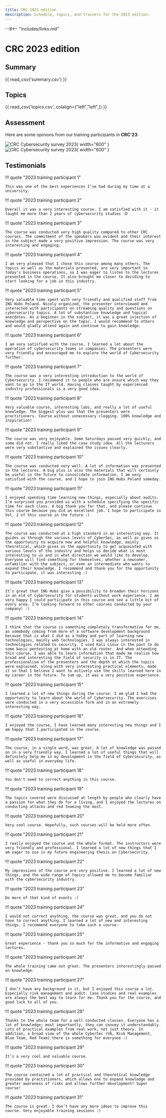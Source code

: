 ```yaml
---
title: CRC 2023 edition
description: Schedule, topics, and trainers for the 2023 edition.
---
```


--8<-- "includes/links.md"

# CRC 2023 edition

## Summary

{{ read_csv('summary.csv') }}

<div><canvas id="bar-chart-horizontal-2023" width="800" height="420"></canvas></div>

## Topics

{{ read_csv('topics.csv', colalign=("left","left",)) }}

## Assessment

Here are some opinions from our training participants in **CRC'23**:

![CRC Cybersecurity survey 2023](crc-cybersecurity-survey-2023-light.webp#only-light){ width="600" }
![CRC Cybersecurity survey 2023](crc-cybersecurity-survey-2023-dark.webp#only-dark){ width="600" }

## Testimonials

!!! quote "2023 training participant 1"

    This was one of the best experiences I’ve had during my time at a university.

!!! quote "2023 training participant 2"

    Overall it was a very interesting course. I am satisfied with it - it taught me more than 2 years of cybersecurity studies :D

!!! quote "2023 training participant 3"

    The course was conducted very high quality compared to other CRC courses. The commitment of the speakers was evident and their interest in the subject made a very positive impression. The course was very interesting and engaging.

!!! quote "2023 training participant 4"

    I am very pleased that I chose this course among many others. The topics as well as the materials presented, are very important in today’s business operations, so I was eager to listen to the lectures presented in the course. It also brought me closer to deciding to start looking for a job in this industry.

!!! quote "2023 training participant 5"

    Very valuable time spent with very friendly and qualified staff from ING Hubs Poland. Nicely organized, the presenter interviewed and interacted with participants on streaming quality and questions on cybersecurity topics. A lot of substantive knowledge and topical anecdotes. As a beginner in the subject, it was a great injection of knowledge and perspective on the topic. I would recommend to others and would gladly attend again and continue to gain knowledge.

!!! quote "2023 training participant 6"

    I am very satisfied with the course. I learned a lot about the operation of cybersecurity teams in companies. The presenters were very friendly and encouraged me to explore the world of Cybersecurity further.

!!! quote "2023 training participant 7"

    The course was a very interesting introduction to the world of Cybersecurity. I recommend it to people who are unsure which way they want to go in the IT world. Having classes taught by experienced industry professionals is a very good idea.

!!! quote "2023 training participant 8"

    Very valuable course, interesting labs, and really a lot of useful knowledge. The biggest plus was that the presenters were practitioners. Course without unnecessary clogging. 100% knowledge and inspiration!

!!! quote "2023 training participant 9"

    The course was very enjoyable. Some Saturdays passed very quickly, and some did not. I really liked the case study idea. All the lecturers were very substantive and explained the issues clearly.

!!! quote "2023 training participant 10"

    The course was conducted very well. A lot of information was presented in the lectures. A big plus is also the materials that will certainly be useful in the future to consolidate information. I am very satisfied with the course, and I hope to join ING Hubs Poland someday.

!!! quote "2023 training participant 11"

    I enjoyed spending time learning new things, especially about audits. I’m surprised you provided us with a schedule specifying the specific time for each class. A big thank you for that, and please continue this course because you did an excellent job. I hope to participate in Vol. 2 of this course in the future :)

!!! quote "2023 training participant 12"

    The course was conducted at a high standard in an interesting way. It guides us through the various levels of CyberSec, as well as gives us the opportunity to acquire new and helpful knowledge, mainly theoretical, which gives us the opportunity to get acquainted with various levels of the industry and helps us decide what is most interesting to us and in what direction we would like to develop. Everyone will find something for themselves, whether a newcomer, unfamiliar with the subject, or even an intermediate who wants to expand their knowledge. I recommend and thank you for the opportunity to participate, it was interesting :)

!!! quote "2023 training participant 13"

    It’s great that ING Hubs give a possibility to broaden their horizons in an eld of Cybersecurity for students without work experience. I am very happy I could participate in this course and see a little bit of every area. I’m looking forward to other courses conducted by your company! :)

!!! quote "2023 training participant 14"

    I think that the course is something completely transformative for me, as somebody coming from more of a software development background because that is what I did as a hobby and part of learning new technologies, mainly web technologies. I was always interested in technologies related to security. I used Kali Linux in the past to do some basic pentesting at home with an old router. And when attending this course, I was able to learn information that made me realize how broad and interesting the field of security is in IT. The professionalism of the presenters and the depth at which the topics were explained, along with very interesting practical elements, made it so that I believe I want to actively use the skills learned here in my career in the future. To sum up, it was a very positive experience.

!!! quote "2023 training participant 15"

    I learned a lot of new things during the course. I am glad I had the opportunity to learn about the world of Cybersecurity. The exercises were conducted in a very accessible form and in an extremely interesting way.

!!! quote "2023 training participant 16"

    I enjoyed the course, I have learned many interesting new things and I am happy that I participated in the course.

!!! quote "2023 training participant 17"

    The course, in a single word, was great. A lot of knowledge was passed on in a very friendly way. I learned a lot of useful things that will definitely help me in my development in the field of Cybersecurity, as well as useful in everyday life.

!!! quote "2023 training participant 18"

    You don’t need to correct anything in this course.

!!! quote "2023 training participant 19"

    The topics covered were discussed at length by people who clearly have a passion for what they do for a living, and I enjoyed the lectures on conducting attacks and red teaming the most.

!!! quote "2023 training participant 20"

    Very cool course. Hopefully, such courses will be held more often.

!!! quote "2023 training participant 21"

    I really enjoyed the course and the whole format. The instructors were very friendly and professional. I learned a lot of new things that I am eager to use in my future engineering thesis on Cybersecurity.

!!! quote "2023 training participant 22"

    My impressions of the course are very positive. I learned a lot of new things, and the wide range of topics allowed me to become familiar with the cybersecurity industry.

!!! quote "2023 training participant 23"

    Do more of that kind of events :)

!!! quote "2023 training participant 24"

    I would not correct anything, the course was great, and you do not have to correct anything. I learned a lot of new and interesting things. I recommend everyone to take such a course.

!!! quote "2023 training participant 25"

    Great experience - thank you so much for the informative and engaging lectures.

!!! quote "2023 training participant 26"

    The whole training came out great. The presenters interestingly passed on knowledge.

!!! quote "2023 training participant 27"

    I don’t have any background in it, but I enjoyed this course a lot. Especially risk management and audit. Case studies and real examples are always the best way to learn for me. Thank you for the course, and good luck to all of you.

!!! quote "2023 training participant 28"

    Thanks to the whole team for a well conducted classes. Everyone has a lot of knowledge; most importantly, they can convey it understandably. Lots of practical examples from real work, not just theory. In addition, a broad view of the whole CyberSec (VA, Risk Management, Blue Team, Red Team) there is something for everyone :)

!!! quote "2023 training participant 29"

    It’s a very cool and valuable course.

!!! quote "2023 training participant 30"

    The course contained a lot of practical and theoretical knowledge provided by practitioners, which allows one to expand knowledge and greater awareness of risks and allows further development! Super course!

!!! quote "2023 training participant 31"

    The course is great. I don’t have any more ideas to improve this course. Very enjoyable training sessions :)

